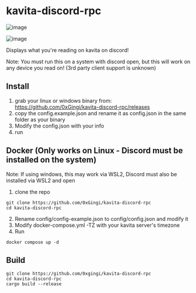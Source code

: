 # kavita-discord-rpc

![image](https://github.com/user-attachments/assets/b5efcc84-07e2-4849-b737-bf4b4a006c07)

![image](https://github.com/user-attachments/assets/a5c56d2a-2015-456c-948a-a08b769cd54c)


Displays what you're reading on kavita on discord!

Note: You must run this on a system with discord open, but this will work on any device you read on! (3rd party client support is unknown)

## Install

1. grab your linux or windows binary from: https://github.com/0xGingi/kavita-discord-rpc/releases
2. copy the config.example.json and rename it as config.json in the same folder as your binary
3. Modify the config.json with your info
4. run

## Docker (Only works on Linux - Discord must be installed on the system)
Note: If using windows, this may work via WSL2, Discord must also be installed via WSL2 and open

1. clone the repo
```
git clone https://github.com/0xGingi/kavita-discord-rpc
cd kavita-discord-rpc
```
2. Rename config/config-example.json to config/config.json and modify it
3. Modify docker-compose.yml -TZ with your kavita server's timezone
4. Run
```
docker compose up -d
```

## Build
```
git clone https://github.com/0xgingi/kavita-discord-rpc
cd kavita-discord-rpc
cargo build --release
```
